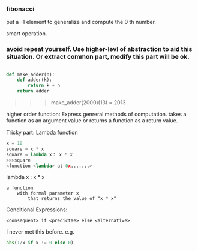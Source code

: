 ### fibonacci

put a -1 element to generalize and compute the 0 th number.

smart operation.

### avoid repeat yourself. Use higher-levl of abstraction to aid this situation. Or extract common part, modify this part will be ok.

```python

def make_adder(n):
    def adder(k):
        return k + n
    return adder
```

>>>make_adder(2000)(13) = 2013

higher order function: Express genreral methods of computation. takes a function as an argument value or returns a function as a return value.

Tricky part: Lambda function
```python
x = 10
square = x * x
square = lambda x： x * x
>>>square
<function <lambda> at 0x.......>
```
lambda x : x * x
```
a function
    with formal parameter x
        that returns the value of "x * x" 
```

Conditional Expressions:
```
<consequent> if <predictae> else <alternative>
```
I never met this before.
e.g.
```python
abs(1/x if x != 0 else 0)
```